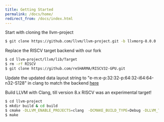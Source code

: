 ```yaml
---
title: Getting Started
permalink: /docs/home/
redirect_from: /docs/index.html
---
```



Start with cloning the llvm-project 
```sh
$ git clone https://github.com/llvm/llvm-project.git -b llvmorg-8.0.0 
```

Replace the RISCV target backend with our fork
```sh
$ cd llvm-project/llvm/lib/Target
$ rm -rf RISCV
$ git clone https://github.com/reSHARMA/RISCV32-GPU.git
```

Update the updated data layout string to "e-m:e-p:32:32-p:64:32-i64:64-n32-S128" in clang to match the backend [here](https://github.com/llvm/llvm-project/blob/llvmorg-8.0.0/clang/lib/Basic/Targets/RISCV.h#L81)

Build LLVM with Clang, till version 8.x RISCV was an experimental target!

```sh
$ cd llvm-project
$ mkdir build & cd build
$ cmake -DLLVM_ENABLE_PROJECTS=clang  -DCMAKE_BUILD_TYPE=Debug -DLLVM_TARGETS_TO_BUILD="X86" -DLLVM_EXPERIMENTAL_TARGETS_TO_BUILD="RISCV" -DLLVM_USE_LINKER=gold -DLLVM_ENABLE_Z3_SOLVER=OFF ../llvm
$ make 
```
